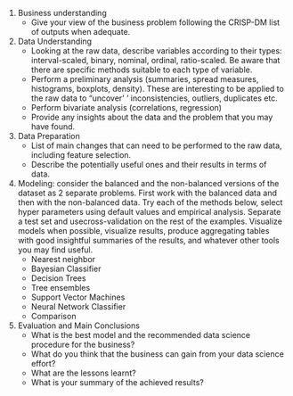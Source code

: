 1. Business understanding
    - Give your view of the business problem following the CRISP-DM list of outputs when adequate.
2. Data Understanding
    - Looking at the raw data, describe variables according to their types: interval-scaled, binary, nominal, ordinal, ratio-scaled. Be aware that there are specific methods suitable to each type of variable.
    - Perform a preliminary analysis (summaries, spread measures, histograms, boxplots, density). These are interesting to be applied to the raw data to “uncover’ ’ inconsistencies, outliers, duplicates etc.
    - Perform bivariate analysis (correlations, regression)
    - Provide any insights about the data and the problem that you may have found.
3. Data Preparation
    - List of main changes that can need to be performed to the raw data, including feature selection.
    - Describe the potentially useful ones and their results in terms of data.
4. Modeling: consider the balanced and the non-balanced versions of the dataset as 2 separate problems. First work with the balanced data and then with the non-balanced data. Try each of the methods below, select hyper parameters using default values and empirical analysis. Separate a test set and usecross-validation on the rest of the examples. Visualize models when possible, visualize results, produce aggregating tables with good insightful summaries of the results, and whatever other tools you may find useful.
    - Nearest neighbor
    - Bayesian Classifier
    - Decision Trees
    - Tree ensembles
    - Support Vector Machines
    - Neural Network Classifier
    - Comparison
5. Evaluation and Main Conclusions
    - What is the best model and the recommended data science procedure for the business?
    - What do you think that the business can gain from your data science effort?
    - What are the lessons learnt?
    - What is your summary of the achieved results?